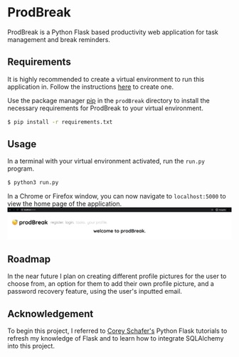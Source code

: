 # ProdBreak

ProdBreak is a Python Flask based productivity web application for task management and break reminders.

## Requirements

It is highly recommended to create a virtual environment to run this application in. Follow the instructions [here](https://docs.python.org/3/library/venv.html) to create one.

Use the package manager [pip](https://pip.pypa.io/en/stable/) in the `prodBreak` directory to install the necessary requirements for ProdBreak to your virtual environment.

```bash
$ pip install -r requirements.txt
```
## Usage

In a terminal with your virtual environment activated, run the `run.py` program.

```bash
$ python3 run.py
```

In a Chrome or Firefox window, you can now navigate to `localhost:5000` to view the home page of the application.
![Alt Text](prod_break/static/usage/usage1.png)

## Roadmap
In the near future I plan on creating different profile pictures for the user to choose from, an option for them to add their own profile picture, and a password recovery feature, using the user's inputted email.

## Acknowledgement
To begin this project, I referred to [Corey Schafer's](https://www.youtube.com/channel/UCCezIgC97PvUuR4_gbFUs5g) Python Flask tutorials to refresh my knowledge of Flask and to learn how to integrate SQLAlchemy into this project.